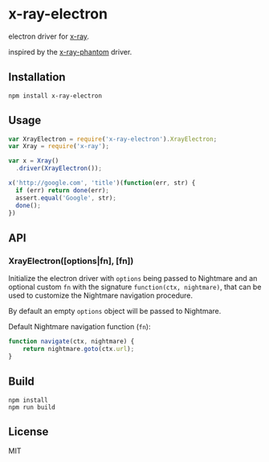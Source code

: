 # x-ray-electron

electron driver for [x-ray](https://github.com/lapwinglabs/x-ray).

inspired by the [x-ray-phantom](https://github.com/lapwinglabs/x-ray-phantom) driver.

## Installation

```
npm install x-ray-electron
```

## Usage

```js
var XrayElectron = require('x-ray-electron').XrayElectron;
var Xray = require('x-ray');

var x = Xray()
  .driver(XrayElectron());

x('http://google.com', 'title')(function(err, str) {
  if (err) return done(err);
  assert.equal('Google', str);
  done();
})
```

## API

### XrayElectron([options|fn], [fn])

Initialize the electron driver with `options` being passed to Nightmare and
an optional custom `fn` with the signature `function(ctx, nightmare)`, that can be used to customize the Nightmare navigation procedure.

By default an empty `options` object will be passed to Nightmare.

Default Nightmare navigation function (`fn`):
```js
function navigate(ctx, nightmare) {
    return nightmare.goto(ctx.url);
}
```

## Build

```
npm install
npm run build
```

## License

MIT